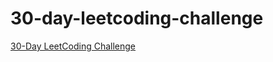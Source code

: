 # 30-day-leetcoding-challenge

[30-Day LeetCoding Challenge](https://leetcode.com/explore/featured/card/30-day-leetcoding-challenge/)


